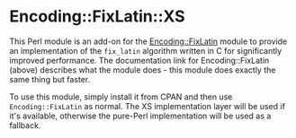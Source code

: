 Encoding::FixLatin::XS
======================

This Perl module is an add-on for the
[Encoding::FixLatin](https://metacpan.org/pod/Encoding::FixLatin) module to
provide an implementation of the `fix_latin` algorithm written in C for
significantly improved performance.  The documentation link for
Encoding::FixLatin (above) describes what the module does - this module does
exactly the same thing but faster.

To use this module, simply install it from CPAN and then use
`Encoding::FixLatin` as normal.  The XS implementation layer will be used if
it's available, otherwise the pure-Perl implementation will be used as a
fallback.

